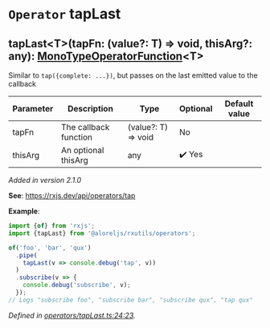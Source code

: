 # `Operator` tapLast

## tapLast\<T>(tapFn: (value?: T) => void, thisArg?: any): [MonoTypeOperatorFunction](https://rxjs.dev/api/index/interface/MonoTypeOperatorFunction)\<T>

Similar to <code>tap({complete: ...})</code>, but passes on the last emitted value to the callback

| **Parameter** | **Description** | **Type** | **Optional** | **Default value** |
|---------------|-----------------|----------|--------------|-------------------|
| tapFn | The callback function | <span>(value?: T) => void</span> | No |  |
| thisArg | An optional thisArg | <span>any</span> | :heavy_check_mark: Yes |  |

*Added in version 2.1.0*

**See**: https://rxjs.dev/api/operators/tap

**Example**:
```typescript
import {of} from 'rxjs';
import {tapLast} from '@aloreljs/rxutils/operators';

of('foo', 'bar', 'qux')
  .pipe(
    tapLast(v => console.debug('tap', v))
  )
  .subscribe(v => {
    console.debug('subscribe', v);
  });
// Logs "subscribe foo", "subscribe bar", "subscribe qux", "tap qux"
```

*Defined in [operators/tapLast.ts:24:23](https://github.com/Alorel/rxutils/blob/6924a2a/projects/rxutils/operators/tapLast.ts#L24).*